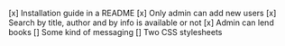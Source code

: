 [x] Installation guide in a README
[x] Only admin can add new users
[x] Search by title, author and by info is available or not
[x] Admin can lend books
[] Some kind of messaging
[] Two CSS stylesheets
